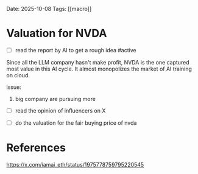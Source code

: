Date: 2025-10-08
Tags: [[macro]]

# Valuation for NVDA

- [ ] read the report by AI to get a rough idea #active

Since all the LLM company hasn't make profit, NVDA is the one captured most value in this AI cycle. It almost monopolizes the market of AI training on cloud.

issue:
1. big company are pursuing more 


- [ ] read the opinion of influencers on X


- [ ] do the valuation for the fair buying price of nvda




# References
https://x.com/iamai_eth/status/1975778759795220545